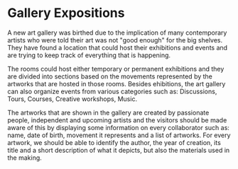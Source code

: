 # Gallery Expositions

A new art gallery was birthed due to the implication of many contemporary artists who were told their art was not "good enough" for the big shelves. They have found a location that could host their exhibitions and events and are trying to keep track of everything that is happening.

The rooms could host either temporary or permanent exhibitions and they are divided into sections based on the movements represented by the artworks that are hosted in those rooms. Besides ehibitions, the art gallery can also organize events from various categories such as: Discussions, Tours, Courses, Creative workshops, Music.

The artworks that are shown in the gallery are created by passionate people, independent and upcoming artists and the visitors should be made aware of this by displaying some information on every collaborator such as: name, date of birth, movement it represents and a list of artworks.
For  every artwork, we should be able to identify the author, the year of creation, its title and a short description of what it depicts, but also the materials used in the making.


